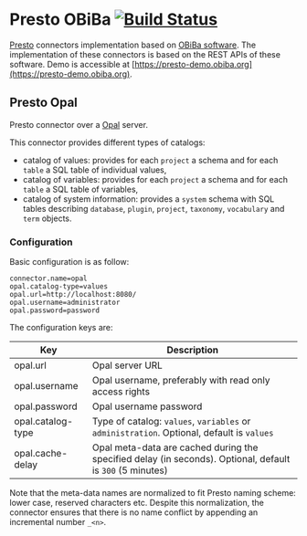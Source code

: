 # Presto OBiBa [![Build Status](http://ci.obiba.org/view/OBiBa%20Commons/job/presto-obiba/badge/icon)](http://ci.obiba.org/view/OBiBa%20Commons/job/presto-obiba/)

[Presto](https://prestodb.io/) connectors implementation based on [OBiBa software](http://www.obiba.org). 
The implementation of these connectors is based on the REST APIs of these software. Demo is accessible at [https://presto-demo.obiba.org](https://presto-demo.obiba.org).

## Presto Opal

Presto connector over a [Opal](http://www.obiba.org/pages/products/opal/) server.

This connector provides different types of catalogs:
* catalog of values: provides for each `project` a schema and for each `table` a SQL table of individual values,
* catalog of variables: provides for each `project` a schema and for each `table` a SQL table of variables,
* catalog of system information: provides a `system` schema with SQL tables describing `database`, `plugin`, `project`, `taxonomy`, `vocabulary` and `term` objects.

### Configuration

Basic configuration is as follow:

```
connector.name=opal
opal.catalog-type=values
opal.url=http://localhost:8080/
opal.username=administrator
opal.password=password
```
The configuration keys are:

| Key               | Description   |
| ----------------- | ------------- |
| opal.url          | Opal server URL |
| opal.username     | Opal username, preferably with read only access rights |
| opal.password     | Opal username password |
| opal.catalog-type | Type of catalog: `values`, `variables` or `administration`. Optional, default is `values`  |
| opal.cache-delay  | Opal meta-data are cached during the specified delay (in seconds). Optional, default is `300` (5 minutes) |

Note that the meta-data names are normalized to fit Presto naming scheme: lower case, reserved characters etc. Despite this normalization, the connector ensures that there is no name conflict by appending an incremental number `_<n>`.
